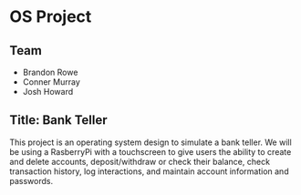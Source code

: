 <h1>OS Project</h1>
<h2>Team</h2>
<ul>
	<li>Brandon Rowe</li>
	<li>Conner Murray</li>
	<li>Josh Howard</li>
</ul>
<h2>Title: Bank Teller</h2>
<p>This project is an operating system design to simulate a bank teller. 
We will be using a RasberryPi with a touchscreen to give users the ability to create and delete accounts,
deposit/withdraw or check their balance, check transaction history, log interactions, and maintain account 
information and passwords.</p>
